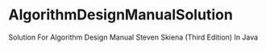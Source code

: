 # AlgorithmDesignManualSolution
Solution For Algorithm Design Manual Steven Skiena (Third Edition) In Java
